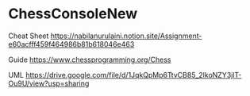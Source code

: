 # ChessConsoleNew
Cheat Sheet 
https://nabilanurulaini.notion.site/Assignment-e60acfff459f464986b81b618046e463

Guide 
https://www.chessprogramming.org/Chess

UML
https://drive.google.com/file/d/1JqkQpMp6TtvCB85_2lkoNZY3jlT-Ou9U/view?usp=sharing
